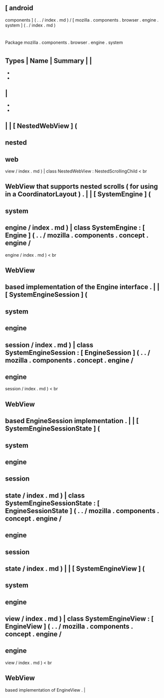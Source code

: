[
android
-
components
]
(
.
.
/
index
.
md
)
/
[
mozilla
.
components
.
browser
.
engine
.
system
]
(
.
/
index
.
md
)
#
#
Package
mozilla
.
components
.
browser
.
engine
.
system
#
#
#
Types
|
Name
|
Summary
|
|
-
-
-
|
-
-
-
|
|
[
NestedWebView
]
(
-
nested
-
web
-
view
/
index
.
md
)
|
class
NestedWebView
:
NestedScrollingChild
<
br
>
WebView
that
supports
nested
scrolls
(
for
using
in
a
CoordinatorLayout
)
.
|
|
[
SystemEngine
]
(
-
system
-
engine
/
index
.
md
)
|
class
SystemEngine
:
[
Engine
]
(
.
.
/
mozilla
.
components
.
concept
.
engine
/
-
engine
/
index
.
md
)
<
br
>
WebView
-
based
implementation
of
the
Engine
interface
.
|
|
[
SystemEngineSession
]
(
-
system
-
engine
-
session
/
index
.
md
)
|
class
SystemEngineSession
:
[
EngineSession
]
(
.
.
/
mozilla
.
components
.
concept
.
engine
/
-
engine
-
session
/
index
.
md
)
<
br
>
WebView
-
based
EngineSession
implementation
.
|
|
[
SystemEngineSessionState
]
(
-
system
-
engine
-
session
-
state
/
index
.
md
)
|
class
SystemEngineSessionState
:
[
EngineSessionState
]
(
.
.
/
mozilla
.
components
.
concept
.
engine
/
-
engine
-
session
-
state
/
index
.
md
)
|
|
[
SystemEngineView
]
(
-
system
-
engine
-
view
/
index
.
md
)
|
class
SystemEngineView
:
[
EngineView
]
(
.
.
/
mozilla
.
components
.
concept
.
engine
/
-
engine
-
view
/
index
.
md
)
<
br
>
WebView
-
based
implementation
of
EngineView
.
|
